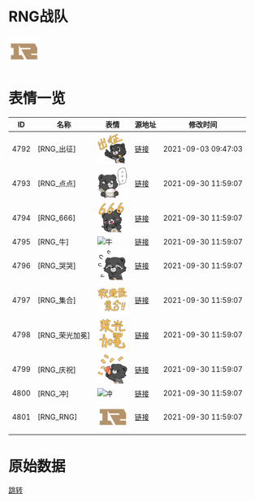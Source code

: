 # RNG战队

<img src="./cover.png" height="60" alt="cover" />

# 表情一览

|ID|名称|表情|源地址|修改时间|
|----|----|----|----|----|
|4792|[RNG_出征]|<img src="./pic/004792_%5BRNG_出征%5D.png" height="60" alt="出征"/>|[链接](http://i0.hdslb.com/bfs/emote/e579dfd2c0cdfa32a2caa479c4e1c63d8e906dd0.png)|2021-09-03 09:47:03|
|4793|[RNG_点点]|<img src="./pic/004793_%5BRNG_点点%5D.png" height="60" alt="点点"/>|[链接](http://i0.hdslb.com/bfs/emote/2e5dcb9de9296b3698a79dfdad9acf7c261dcd9a.png)|2021-09-30 11:59:07|
|4794|[RNG_666]|<img src="./pic/004794_%5BRNG_666%5D.png" height="60" alt="666"/>|[链接](http://i0.hdslb.com/bfs/emote/fae966b1ddb891e547fac1b19470624f5df35e25.png)|2021-09-30 11:59:07|
|4795|[RNG_牛]|<img src="./pic/004795_%5BRNG_牛%5D.png" height="60" alt="牛"/>|[链接](http://i0.hdslb.com/bfs/emote/0e0c2383854838ef5a564fa77119a86d3e41a7d1.png)|2021-09-30 11:59:07|
|4796|[RNG_哭哭]|<img src="./pic/004796_%5BRNG_哭哭%5D.png" height="60" alt="哭哭"/>|[链接](http://i0.hdslb.com/bfs/emote/e0afca8c038b8112a0b453618c07873a6b4fadfb.png)|2021-09-30 11:59:07|
|4797|[RNG_集合]|<img src="./pic/004797_%5BRNG_集合%5D.png" height="60" alt="集合"/>|[链接](http://i0.hdslb.com/bfs/emote/6eaf8084df74ff5bb35eb6f0146a10a46d59095e.png)|2021-09-30 11:59:07|
|4798|[RNG_荣光加冕]|<img src="./pic/004798_%5BRNG_荣光加冕%5D.png" height="60" alt="荣光加冕"/>|[链接](http://i0.hdslb.com/bfs/emote/ab9d4f327feb1cdbf28a54f9048feab5f28bf05f.png)|2021-09-30 11:59:07|
|4799|[RNG_庆祝]|<img src="./pic/004799_%5BRNG_庆祝%5D.png" height="60" alt="庆祝"/>|[链接](http://i0.hdslb.com/bfs/emote/20f79198047a498c97d3980db3b56dc7272e7932.png)|2021-09-30 11:59:07|
|4800|[RNG_冲]|<img src="./pic/004800_%5BRNG_冲%5D.png" height="60" alt="冲"/>|[链接](http://i0.hdslb.com/bfs/emote/fe7f6aef8e95a8407f4a54aeaf50f0547fd42762.png)|2021-09-30 11:59:07|
|4801|[RNG_RNG]|<img src="./pic/004801_%5BRNG_RNG%5D.png" height="60" alt="RNG"/>|[链接](http://i0.hdslb.com/bfs/emote/9adef44a4820ee70d6b56bc477e42c2f1f20af53.png)|2021-09-30 11:59:07|

# 原始数据

[跳转](./raw.json)

